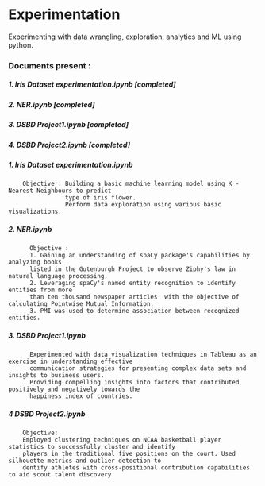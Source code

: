 # Experimentation
Experimenting with data wrangling, exploration, analytics and ML using python.

### Documents present :
  ##### 1. Iris Dataset experimentation.ipynb [completed]
  ##### 2. NER.ipynb [completed]
  ##### 3. DSBD Project1.ipynb [completed]
  ##### 4. DSBD Project2.ipynb [completed]
  
  
  
  ##### 1. Iris Dataset experimentation.ipynb
        Objective : Building a basic machine learning model using K - Nearest Neighbours to predict 
                    type of iris flower. 
                    Perform data exploration using various basic visualizations.
 
          
  ##### 2. NER.ipynb
          Objective : 
          1. Gaining an understanding of spaCy package's capabilities by analyzing books 
          listed in the Gutenburgh Project to observe Ziphy's law in natural language processing.
          2. Leveraging spaCy's named entity recognition to identify entities from more 
          than ten thousand newspaper articles  with the objective of calculating Pointwise Mutual Information.
          3. PMI was used to determine association between recognized entities.
          
 ##### 3. DSBD Project1.ipynb
          Experimented with data visualization techniques in Tableau as an exercise in understanding effective 
          communication strategies for presenting complex data sets and insights to business users.
          Providing compelling insights into factors that contributed positively and negatively towards the 
          happiness index of countries.

 ##### 4 DSBD Project2.ipynb
        Objective:
        Employed clustering techniques on NCAA basketball player statistics to successfully cluster and identify 
        players in the traditional five positions on the court. Used silhouette metrics and outlier detection to 
        dentify athletes with cross-positional contribution capabilities to aid scout talent discovery
